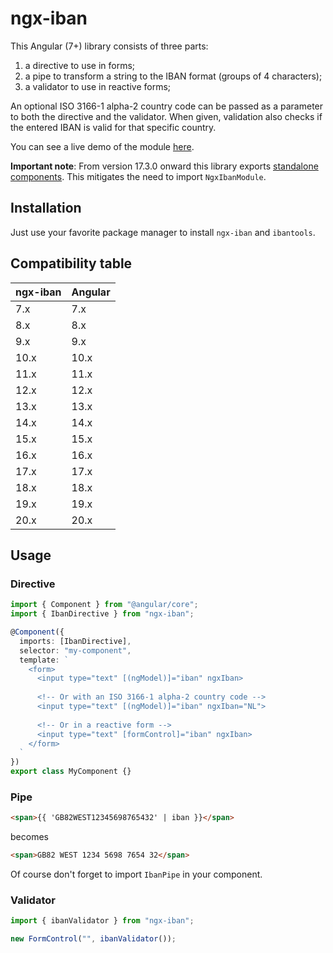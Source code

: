 # ngx-iban

This Angular (7+) library consists of three parts:

1. a directive to use in forms;
2. a pipe to transform a string to the IBAN format (groups of 4 characters);
3. a validator to use in reactive forms;

An optional ISO 3166-1 alpha-2 country code can be passed as a parameter to both the directive and the validator.
When given, validation also checks if the entered IBAN is valid for that specific country.

You can see a live demo of the module [here](https://mmjmanders.github.io/ngx-iban/).

**Important note**: From version 17.3.0 onward this library exports [standalone components](https://angular.io/guide/standalone-components). This mitigates the need to import `NgxIbanModule`.

## Installation

Just use your favorite package manager to install `ngx-iban` and `ibantools`.

## Compatibility table

| ngx-iban | Angular |
|----------|---------|
| 7.x      | 7.x     |
| 8.x      | 8.x     |
| 9.x      | 9.x     |
| 10.x     | 10.x    |
| 11.x     | 11.x    |
| 12.x     | 12.x    |
| 13.x     | 13.x    |
| 14.x     | 14.x    |
| 15.x     | 15.x    |
| 16.x     | 16.x    |
| 17.x     | 17.x    |
| 18.x     | 18.x    |
| 19.x     | 19.x    |
| 20.x     | 20.x    |

## Usage

### Directive

```ts
import { Component } from "@angular/core";
import { IbanDirective } from "ngx-iban";

@Component({
  imports: [IbanDirective],
  selector: "my-component",
  template: `
    <form>
      <input type="text" [(ngModel)]="iban" ngxIban>
      
      <!-- Or with an ISO 3166-1 alpha-2 country code -->
      <input type="text" [(ngModel)]="iban" ngxIban="NL">
      
      <!-- Or in a reactive form -->
      <input type="text" [formControl]="iban" ngxIban>
    </form>
  `
})
export class MyComponent {}
```

### Pipe

```html
<span>{{ 'GB82WEST12345698765432' | iban }}</span>
```

becomes

```html
<span>GB82 WEST 1234 5698 7654 32</span>
```

Of course don't forget to import `IbanPipe` in your component.

### Validator

```ts
import { ibanValidator } from "ngx-iban";

new FormControl("", ibanValidator());
```
